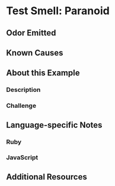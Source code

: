 # Test Smell: Paranoid

## Odor Emitted

## Known Causes

## About this Example

### Description

### Challenge

## Language-specific Notes

### Ruby

### JavaScript

## Additional Resources

